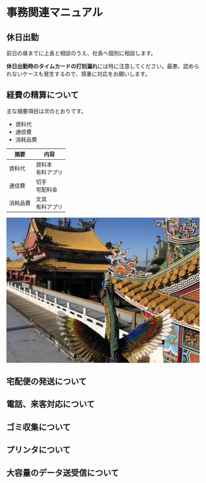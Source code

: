  # 事務関連マニュアル
 ## 休日出勤
 前日の昼までに上長と相談のうえ、社長へ個別に相談します。

 **休日出勤時のタイムカードの打刻漏れ**には特に注意してください。最悪、認められないケースも発生するので、慎重に対応をお願いします。

 ## 経費の精算について
 主な摘要項目は次のとおりです。
 - 資料代
 - 通信費
 - 消耗品費

 |摘要  |内容
 |--|--
 |資料代  |資料本<br>有料アプリ
 |通信費 |切手<br>宅配料金
 |消耗品費 |文具<br>有料アプリ

![切手代](one_priece.jpeg)

 ## 宅配便の発送について
 ## 電話、来客対応について
 ## ゴミ収集について
 ## プリンタについて
 ## 大容量のデータ送受信について